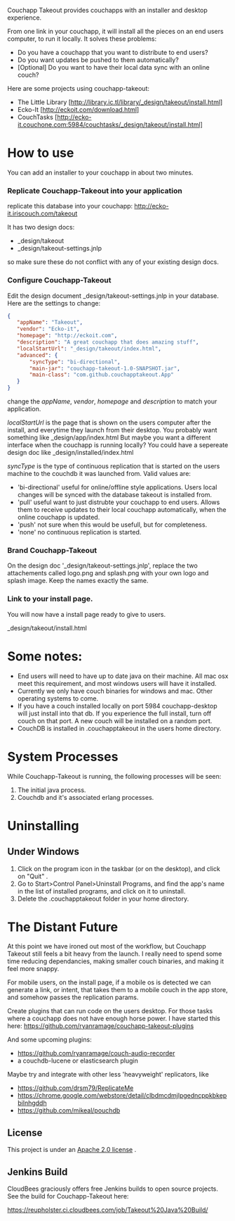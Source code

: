 Couchapp Takeout provides couchapps with an installer and desktop experience. 

From one link in your couchapp, it will install all the pieces on an end users computer, to run it locally. It solves these problems:

* Do you have a couchapp that you want to distribute to end users?
* Do you want updates be pushed to them automatically?
* [Optional] Do you want to have their local data sync with an online couch?

Here are some projects using couchapp-takeout:

* The Little Library [http://library.ic.tl/library/_design/takeout/install.html]
* Ecko-It [http://eckoit.com/download.html]
* CouchTasks [http://ecko-it.couchone.com:5984/couchtasks/_design/takeout/install.html]



# How to use

You can add an installer to your couchapp in about two minutes.

### Replicate Couchapp-Takeout into your application

replicate this database into your couchapp:
http://ecko-it.iriscouch.com/takeout

It has two design docs: 

* _design/takeout
* _design/takeout-settings.jnlp

so make sure these do not conflict with any of your existing design docs.

### Configure Couchapp-Takeout 

Edit the design document _design/takeout-settings.jnlp in your database. Here are the settings to change:

```json
{
   "appName": "Takeout",
   "vendor": "Ecko-it",
   "homepage": "http://eckoit.com",
   "description": "A great couchapp that does amazing stuff",
   "localStartUrl": "_design/takeout/index.html",
   "advanced": {
       "syncType": "bi-directional",
       "main-jar": "couchapp-takeout-1.0-SNAPSHOT.jar",
       "main-class": "com.github.couchapptakeout.App"
   }
}
```

change the *appName*, *vendor*, *homepage* and *description* to match your application.

*localStartUrl* is the page that is shown on the users computer after the install, and everytime they launch from their desktop.
You probably want something like _design/app/index.html   But maybe you want a different interface when the couchapp is running locally? 
You could have a sepereate design doc like _design/installed/index.html

*syncType* is the type of continuous replication that is started on the users machine to the couchdb it was launched from. Valid values are:

* 'bi-directional' useful for online/offline style applications. Users local changes will be synced with the database takeout is installed from.
* 'pull' useful want to just distrubte your couchapp to end users. Allows them to receive updates to their local couchapp automatically, when the online couchapp is updated.
* 'push' not sure when this would be usefull, but for completeness.
* 'none' no continuous replication is started.

### Brand Couchapp-Takeout 

On the design doc '_design/takeout-settings.jnlp', replace the two attachements called logo.png and splash.png with your own logo and splash image. 
Keep the names exactly the same.


### Link to your install page. 

You will now have a install page ready to give to users. 

_design/takeout/install.html





# Some notes:

* End users will need to have up to date java on their machine. All mac osx meet this requirement, and most windows users will have it installed.
* Currently we only have couch binaries for windows and mac. Other operating systems to come.
* If you have a couch installed locally on port 5984 couchapp-desktop will just install into that db. If you experience the full install, turn off couch on that port. A new couch will be installed on a random port.
* CouchDB is installed in .couchapptakeout in the users home directory.


# System Processes

While Couchapp-Takeout is running, the following processes will be seen:

1. The initial java process. 
2. Couchdb and it's associated erlang processes. 

# Uninstalling

## Under Windows

1. Click on the program icon in the taskbar (or on the desktop), and click on "Quit" .
2. Go to Start>Control Panel>Uninstall Programs, and find the app's name in the list of installed programs, and click on it to uninstall.
3. Delete the .couchapptakeout folder in your home directory.



# The Distant Future 

At this point we have ironed out most of the workflow, but Couchapp Takeout still feels a bit heavy from the launch. I really need to spend some time reducing dependancies, making smaller couch binaries, and making it feel more snappy. 

For mobile users, on the install page, if a mobile os is detected we can generate a link, or intent, that takes them to a mobile couch in the app store, and somehow passes the replication params.

Create plugins that can run code on the users desktop. For those tasks where a couchapp does not have enough horse power. I have started this here:
https://github.com/ryanramage/couchapp-takeout-plugins

And some upcoming plugins:

* https://github.com/ryanramage/couch-audio-recorder
* a couchdb-lucene or elasticsearch plugin 

Maybe try and integrate with other less 'heavyweight' replicators, like

* https://github.com/drsm79/ReplicateMe
* https://chrome.google.com/webstore/detail/clbdmcdmjlpgedncppkbkepbilnhgddh
* https://github.com/mikeal/pouchdb

  


## License

This project is under an [Apache 2.0 license](https://github.com/ryanramage/couchapp-takeout/blob/master/LICENSE.txt) .


## Jenkins Build
CloudBees graciously offers free Jenkins builds to open source projects. See the build for Couchapp-Takeout here:

https://reupholster.ci.cloudbees.com/job/Takeout%20Java%20Build/




